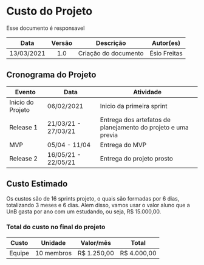 # Custo do Projeto

Esse documento é responsavel

|    Data    | Versão |      Descrição       |  Autor(es)   |
| :--------: | :----: | :------------------: | :----------: |
| 13/03/2021 |  1.0   | Criação do documento | Ésio Freitas |

## Cronograma do Projeto

| Evento            | Data                | Atividade                                                     |
| ----------------- | ------------------- | ------------------------------------------------------------- |
| Inicio do Projeto | 06/02/2021          | Inicio da primeira sprint                                     |
| Release 1         | 21/03/21 - 27/03/21 | Entrega dos artefatos de planejamento do projeto e uma previa |
| MVP               | 05/04 - 11/04       | Entrega do MVP                                                |
| Release 2         | 16/05/21 - 22/05/21 | Entrega do projeto prosto                                     |

## Custo Estimado

Os custos são de 16 sprints projeto, o quais são formadas por 6 dias, totalizando 3 meses e 6 dias. Alem disso, vamos usar o valor aluno que a UnB gasta por ano com um estudando, ou seja, R$ 15.000,00.

### Total do custo no final do projeto

| Custo  | Unidade    | Valor/mês   | Total       |
| ------ | ---------- | ----------- | ----------- |
| Equipe | 10 membros | R$ 1.250,00 | R$ 4.000,00 |
